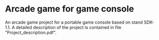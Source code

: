 # Arcade game for game console
An arcade game project for a portable game console based on stand SDK-1.1. A detailed description of the project is contained in file "Project_description.pdf".
